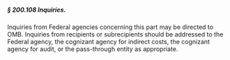 ##### § 200.108 Inquiries. #####

Inquiries from Federal agencies concerning this part may be directed to OMB. Inquiries from recipients or subrecipients should be addressed to the Federal agency, the cognizant agency for indirect costs, the cognizant agency for audit, or the pass-through entity as appropriate.